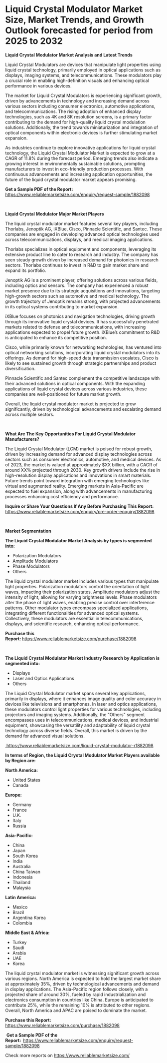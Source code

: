 <p><h1>Liquid Crystal Modulator Market Size, Market Trends, and Growth Outlook forecasted for period from 2025 to 2032</h1></p><p><strong>Liquid Crystal Modulator Market Analysis and Latest Trends</strong></p>
<p><p>Liquid Crystal Modulators are devices that manipulate light properties using liquid crystal technology, primarily employed in optical applications such as displays, imaging systems, and telecommunications. These modulators play a crucial role in enabling high-definition visuals and enhancing optical performance in various devices.</p><p>The market for Liquid Crystal Modulators is experiencing significant growth, driven by advancements in technology and increasing demand across various sectors including consumer electronics, automotive applications, and telecommunications. The rising adoption of enhanced display technologies, such as 4K and 8K resolution screens, is a primary factor contributing to the demand for high-quality liquid crystal modulation solutions. Additionally, the trend towards miniaturization and integration of optical components within electronic devices is further stimulating market expansion.</p><p>As industries continue to explore innovative applications for liquid crystal technology, the Liquid Crystal Modulator Market is expected to grow at a CAGR of 11.8% during the forecast period. Emerging trends also indicate a growing interest in environmentally sustainable solutions, prompting manufacturers to invest in eco-friendly production processes. With continuous advancements and increasing application opportunities, the future of the liquid crystal modulator market appears promising.</p></p>
<p><strong>Get a Sample PDF of the Report:&nbsp;</strong> <a href="https://www.reliablemarketsize.com/enquiry/request-sample/1882098?utm_campaign=1884&utm_medium=2&utm_source=Github&utm_content=ia&utm_term=11022025&utm_id=liquid-crystal-modulator">https://www.reliablemarketsize.com/enquiry/request-sample/1882098</a></p>
<p>&nbsp;</p>
<p><strong>Liquid Crystal Modulator Major Market Players</strong></p>
<p><p>The liquid crystal modulator market features several key players, including Thorlabs, Jenoptik AG, iXBlue, Cisco, Pinnacle Scientific, and Santec. These companies are engaged in developing advanced optical technologies used across telecommunications, displays, and medical imaging applications.</p><p>Thorlabs specializes in optical equipment and components, leveraging its extensive product line to cater to research and industry. The company has seen steady growth driven by increased demand for photonics in research sectors. Thorlabs continues to invest in R&D to gain market share and expand its portfolio.</p><p>Jenoptik AG is a prominent player, offering solutions across various fields, including optics and sensors. The company has experienced a robust market presence due to its strategic acquisitions and innovations, targeting high-growth sectors such as automotive and medical technology. The growth trajectory of Jenoptik remains strong, with projected advancements in its optical systems contributing to market expansion.</p><p>iXBlue focuses on photonics and navigation technologies, driving growth through its innovative liquid crystal devices. It has successfully penetrated markets related to defense and telecommunications, with increasing applications expected to propel future growth. iXBlue’s commitment to R&D is anticipated to enhance its competitive position.</p><p>Cisco, while primarily known for networking technologies, has ventured into optical networking solutions, incorporating liquid crystal modulators into its offerings. As demand for high-speed data transmission escalates, Cisco is likely to see sustained growth through strategic partnerships and product diversification.</p><p>Pinnacle Scientific and Santec complement the competitive landscape with their advanced solutions in optical components. With the expanding applications of liquid crystal devices across various industries, these companies are well-positioned for future market growth.</p><p>Overall, the liquid crystal modulator market is projected to grow significantly, driven by technological advancements and escalating demand across multiple sectors.</p></p>
<p>&nbsp;</p>
<p><strong>What Are The Key Opportunities For Liquid Crystal Modulator Manufacturers?</strong></p>
<p><p>The Liquid Crystal Modulator (LCM) market is poised for robust growth, driven by increasing demand for advanced display technologies across sectors such as consumer electronics, automotive, and medical devices. As of 2023, the market is valued at approximately $XX billion, with a CAGR of around XX% projected through 2030. Key growth drivers include the rise in high-resolution display applications and innovations in smart materials. Future trends point toward integration with emerging technologies like virtual and augmented reality. Emerging markets in Asia-Pacific are expected to fuel expansion, along with advancements in manufacturing processes enhancing cost efficiency and performance.</p></p>
<p><strong>Inquire or Share Your Questions If Any Before Purchasing This Report:</strong> <a href="https://www.reliablemarketsize.com/enquiry/pre-order-enquiry/1882098?utm_campaign=1884&utm_medium=2&utm_source=Github&utm_content=ia&utm_term=11022025&utm_id=liquid-crystal-modulator">https://www.reliablemarketsize.com/enquiry/pre-order-enquiry/1882098</a></p>
<p>&nbsp;</p>
<p><strong>Market Segmentation</strong></p>
<p><strong>The Liquid Crystal Modulator Market Analysis by types is segmented into:</strong></p>
<p><ul><li>Polarization Modulators</li><li>Amplitude Modulators</li><li>Phase Modulators</li><li>Others</li></ul></p>
<p><p>The liquid crystal modulator market includes various types that manipulate light properties. Polarization modulators control the orientation of light waves, impacting their polarization states. Amplitude modulators adjust the intensity of light, allowing for varying brightness levels. Phase modulators alter the phase of light waves, enabling precise control over interference patterns. Other modulator types encompass specialized applications, integrating different functionalities for advanced optical systems. Collectively, these modulators are essential in telecommunications, displays, and scientific research, enhancing optical performance.</p></p>
<p><strong>Purchase this Report:&nbsp;</strong><a href="https://www.reliablemarketsize.com/purchase/1882098?utm_campaign=1884&utm_medium=2&utm_source=Github&utm_content=ia&utm_term=11022025&utm_id=liquid-crystal-modulator">https://www.reliablemarketsize.com/purchase/1882098</a></p>
<p>&nbsp;</p>
<p><strong>The Liquid Crystal Modulator Market Industry Research by Application is segmented into:</strong></p>
<p><ul><li>Displays</li><li>Laser and Optics Applications</li><li>Others</li></ul></p>
<p><p>The Liquid Crystal Modulator market spans several key applications, primarily in displays, where it enhances image quality and color accuracy in devices like televisions and smartphones. In laser and optics applications, these modulators control light properties for various technologies, including projectors and imaging systems. Additionally, the "Others" segment encompasses uses in telecommunications, medical devices, and industrial equipment, showcasing the versatility and adaptability of liquid crystal technology across diverse fields. Overall, this market is driven by the demand for advanced visual solutions.</p></p>
<p><a href="https://www.reliablemarketsize.com/liquid-crystal-modulator-r1882098?utm_campaign=1884&utm_medium=2&utm_source=Github&utm_content=ia&utm_term=11022025&utm_id=liquid-crystal-modulator">&nbsp;https://www.reliablemarketsize.com/liquid-crystal-modulator-r1882098</a></p>
<p><strong>In terms of Region, the Liquid Crystal Modulator Market Players available by Region are:</strong></p>
<p>
    <p> <strong> North America: </strong>
        <ul>
            <li>United States</li>
            <li>Canada</li>
        </ul>
        </p> 
    <p> <strong> Europe: </strong>
        <ul>
            <li>Germany</li>
            <li>France</li>
            <li>U.K.</li>
            <li>Italy</li>
            <li>Russia</li>
        </ul>
        </p> 
    <p> <strong> Asia-Pacific: </strong>
        <ul>
            <li>China</li>
            <li>Japan</li>
            <li>South Korea</li>
            <li>India</li>
            <li>Australia</li>
            <li>China Taiwan</li>
            <li>Indonesia</li>
            <li>Thailand</li>
            <li>Malaysia</li>
        </ul>
        </p> 
    <p> <strong> Latin America: </strong>
        <ul>
            <li>Mexico</li>
            <li>Brazil</li>
            <li>Argentina Korea</li>
            <li>Colombia</li>
        </ul>
        </p> 
    <p> <strong> Middle East & Africa: </strong>
        <ul>
            <li>Turkey</li>
            <li>Saudi</li>
            <li>Arabia</li>
            <li>UAE</li>
            <li>Korea</li>
        </ul>
    </p>
    </p>
<p><p>The liquid crystal modulator market is witnessing significant growth across various regions. North America is expected to hold the largest market share at approximately 35%, driven by technological advancements and demand in display applications. The Asia-Pacific region follows closely, with a projected share of around 30%, fueled by rapid industrialization and electronics consumption in countries like China. Europe is anticipated to contribute 25%, while the remaining 10% is attributed to other regions. Overall, North America and APAC are poised to dominate the market.</p></p>
<p><strong>Purchase this Report: </strong><a href="https://www.reliablemarketsize.com/purchase/1882098?utm_campaign=1884&utm_medium=2&utm_source=Github&utm_content=ia&utm_term=11022025&utm_id=liquid-crystal-modulator">https://www.reliablemarketsize.com/purchase/1882098</a></p>
<p>&nbsp;<strong>Get a Sample PDF of the Report:&nbsp;&nbsp;</strong><a href="https://www.reliablemarketsize.com/enquiry/request-sample/1882098?utm_campaign=1884&utm_medium=2&utm_source=Github&utm_content=ia&utm_term=11022025&utm_id=liquid-crystal-modulator">https://www.reliablemarketsize.com/enquiry/request-sample/1882098</a></p>
<p><strong></strong></p>
<p>Check more reports on <a href="https://www.reliablemarketsize.com/?utm_campaign=1884&utm_medium=2&utm_source=Github&utm_content=ia&utm_term=11022025&utm_id=liquid-crystal-modulator">https://www.reliablemarketsize.com/</a></p>